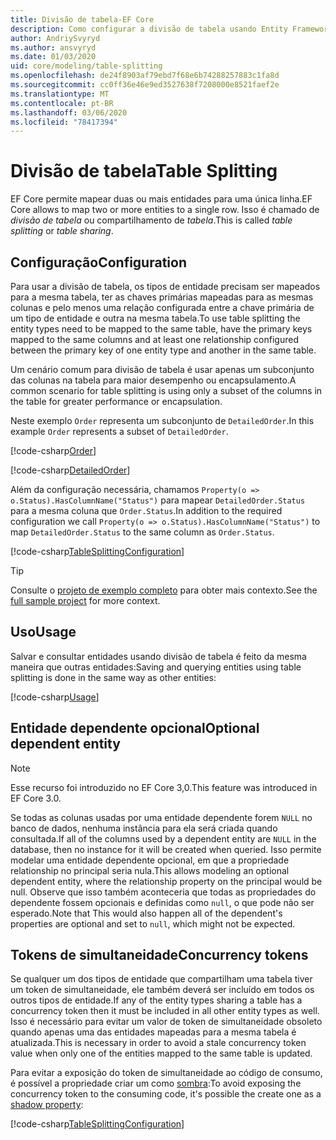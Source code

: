 ```yaml
---
title: Divisão de tabela-EF Core
description: Como configurar a divisão de tabela usando Entity Framework Core
author: AndriySvyryd
ms.author: ansvyryd
ms.date: 01/03/2020
uid: core/modeling/table-splitting
ms.openlocfilehash: de24f8903af79ebd7f68e6b74288257883c1fa8d
ms.sourcegitcommit: cc0ff36e46e9ed3527638f7208000e8521faef2e
ms.translationtype: MT
ms.contentlocale: pt-BR
ms.lasthandoff: 03/06/2020
ms.locfileid: "78417394"
---
```

# <a name="table-splitting"></a><span data-ttu-id="f2356-103">Divisão de tabela</span><span class="sxs-lookup"><span data-stu-id="f2356-103">Table Splitting</span></span>

<span data-ttu-id="f2356-104">EF Core permite mapear duas ou mais entidades para uma única linha.</span><span class="sxs-lookup"><span data-stu-id="f2356-104">EF Core allows to map two or more entities to a single row.</span></span> <span data-ttu-id="f2356-105">Isso é chamado de _divisão de tabela_ ou compartilhamento de _tabela_.</span><span class="sxs-lookup"><span data-stu-id="f2356-105">This is called _table splitting_ or _table sharing_.</span></span>

## <a name="configuration"></a><span data-ttu-id="f2356-106">Configuração</span><span class="sxs-lookup"><span data-stu-id="f2356-106">Configuration</span></span>

<span data-ttu-id="f2356-107">Para usar a divisão de tabela, os tipos de entidade precisam ser mapeados para a mesma tabela, ter as chaves primárias mapeadas para as mesmas colunas e pelo menos uma relação configurada entre a chave primária de um tipo de entidade e outra na mesma tabela.</span><span class="sxs-lookup"><span data-stu-id="f2356-107">To use table splitting the entity types need to be mapped to the same table, have the primary keys mapped to the same columns and at least one relationship configured between the primary key of one entity type and another in the same table.</span></span>

<span data-ttu-id="f2356-108">Um cenário comum para divisão de tabela é usar apenas um subconjunto das colunas na tabela para maior desempenho ou encapsulamento.</span><span class="sxs-lookup"><span data-stu-id="f2356-108">A common scenario for table splitting is using only a subset of the columns in the table for greater performance or encapsulation.</span></span>

<span data-ttu-id="f2356-109">Neste exemplo `Order` representa um subconjunto de `DetailedOrder`.</span><span class="sxs-lookup"><span data-stu-id="f2356-109">In this example `Order` represents a subset of `DetailedOrder`.</span></span>

[!code-csharp[Order](../../../samples/core/Modeling/TableSplitting/Order.cs?name=Order)]

[!code-csharp[DetailedOrder](../../../samples/core/Modeling/TableSplitting/DetailedOrder.cs?name=DetailedOrder)]

<span data-ttu-id="f2356-110">Além da configuração necessária, chamamos `Property(o => o.Status).HasColumnName("Status")` para mapear `DetailedOrder.Status` para a mesma coluna que `Order.Status`.</span><span class="sxs-lookup"><span data-stu-id="f2356-110">In addition to the required configuration we call `Property(o => o.Status).HasColumnName("Status")` to map `DetailedOrder.Status` to the same column as `Order.Status`.</span></span>

[!code-csharp[TableSplittingConfiguration](../../../samples/core/Modeling/TableSplitting/TableSplittingContext.cs?name=TableSplitting)]

> [!TIP]
> <span data-ttu-id="f2356-111">Consulte o [projeto de exemplo completo](https://github.com/dotnet/EntityFramework.Docs/tree/master/samples/core/Modeling/TableSplitting) para obter mais contexto.</span><span class="sxs-lookup"><span data-stu-id="f2356-111">See the [full sample project](https://github.com/dotnet/EntityFramework.Docs/tree/master/samples/core/Modeling/TableSplitting) for more context.</span></span>

## <a name="usage"></a><span data-ttu-id="f2356-112">Uso</span><span class="sxs-lookup"><span data-stu-id="f2356-112">Usage</span></span>

<span data-ttu-id="f2356-113">Salvar e consultar entidades usando divisão de tabela é feito da mesma maneira que outras entidades:</span><span class="sxs-lookup"><span data-stu-id="f2356-113">Saving and querying entities using table splitting is done in the same way as other entities:</span></span>

[!code-csharp[Usage](../../../samples/core/Modeling/TableSplitting/Program.cs?name=Usage)]

## <a name="optional-dependent-entity"></a><span data-ttu-id="f2356-114">Entidade dependente opcional</span><span class="sxs-lookup"><span data-stu-id="f2356-114">Optional dependent entity</span></span>

> [!NOTE]
> <span data-ttu-id="f2356-115">Esse recurso foi introduzido no EF Core 3,0.</span><span class="sxs-lookup"><span data-stu-id="f2356-115">This feature was introduced in EF Core 3.0.</span></span>

<span data-ttu-id="f2356-116">Se todas as colunas usadas por uma entidade dependente forem `NULL` no banco de dados, nenhuma instância para ela será criada quando consultada.</span><span class="sxs-lookup"><span data-stu-id="f2356-116">If all of the columns used by a dependent entity are `NULL` in the database, then no instance for it will be created when queried.</span></span> <span data-ttu-id="f2356-117">Isso permite modelar uma entidade dependente opcional, em que a propriedade relationship no principal seria nula.</span><span class="sxs-lookup"><span data-stu-id="f2356-117">This allows modeling an optional dependent entity, where the relationship property on the principal would be null.</span></span> <span data-ttu-id="f2356-118">Observe que isso também aconteceria que todas as propriedades do dependente fossem opcionais e definidas como `null`, o que pode não ser esperado.</span><span class="sxs-lookup"><span data-stu-id="f2356-118">Note that This would also happen all of the dependent's properties are optional and set to `null`, which might not be expected.</span></span>

## <a name="concurrency-tokens"></a><span data-ttu-id="f2356-119">Tokens de simultaneidade</span><span class="sxs-lookup"><span data-stu-id="f2356-119">Concurrency tokens</span></span>

<span data-ttu-id="f2356-120">Se qualquer um dos tipos de entidade que compartilham uma tabela tiver um token de simultaneidade, ele também deverá ser incluído em todos os outros tipos de entidade.</span><span class="sxs-lookup"><span data-stu-id="f2356-120">If any of the entity types sharing a table has a concurrency token then it must be included in all other entity types as well.</span></span> <span data-ttu-id="f2356-121">Isso é necessário para evitar um valor de token de simultaneidade obsoleto quando apenas uma das entidades mapeadas para a mesma tabela é atualizada.</span><span class="sxs-lookup"><span data-stu-id="f2356-121">This is necessary in order to avoid a stale concurrency token value when only one of the entities mapped to the same table is updated.</span></span>

<span data-ttu-id="f2356-122">Para evitar a exposição do token de simultaneidade ao código de consumo, é possível a propriedade criar um como [sombra](xref:core/modeling/shadow-properties):</span><span class="sxs-lookup"><span data-stu-id="f2356-122">To avoid exposing the concurrency token to the consuming code, it's possible the create one as a [shadow property](xref:core/modeling/shadow-properties):</span></span>

[!code-csharp[TableSplittingConfiguration](../../../samples/core/Modeling/TableSplitting/TableSplittingContext.cs?name=ConcurrencyToken&highlight=2)]
